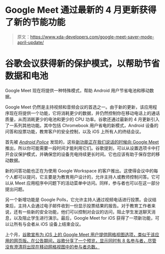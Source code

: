 # Google Meet 通过最新的 4 月更新获得了新的节能功能

> 原文：<https://www.xda-developers.com/google-meet-saver-mode-april-update/>

# 谷歌会议获得新的保护模式，以帮助节省数据和电池

Google Meet 现在将提供一种特殊模式，帮助 Android 用户节省电池和移动数据。

Google Meet 仍然是主持视频和音频会议的首选之一。由于新的更新，该应用程序现在将提供一个功能，它将消耗更少的数据，并仍然控制你在移动电话上的通话质量，从而消耗更少的电池和更少的 CPU 功率。谷歌还通过最新的 4 月更新引入了一系列其他功能。其中包括 Chromebook 用户省电的新模式，Android 设备的问答和投票功能，教育客户的安全控制，以及 iOS 上所有人的终结会议。

首先被 [*Android Police*](https://www.androidpolice.com/2021/04/12/now-you-can-prevent-those-interminable-google-meet-calls-from-draining-your-phones-battery/) 发现的，这些[新功能正在我们说话的时候向 Google Meet](https://support.google.com/meet/answer/9545619#zippy=%2Cturn-on-meet-saver-mode-to-save-data-battery-power-and-limit-cpu%2Cqa-with-google-meet-is-available-on-android-devices%2Cpolls-in-google-meet-are-available-on-android-devices%2Cend-meeting-for-all-on-an-ios%2Cnew-android-safety-controls-for-education-users) 推出，所以你可能需要一段时间才能利用它们。谷歌提到，可以从设置选项卡中打开会议保护模式，并确保您的设备充电持续更长时间。它也应该有助于保存您的移动数据。

新的问答功能也正在为使用 Google Workspace 的客户推出。这使得会议中的每个人都可以提问，它主要是为教育用户设计的，允许主持人或教师控制问答。它可以从 Meet 应用程序中问题下的活动菜单中访问。同样，参与者也可以在这一部分提出问题。

另一个新增功能是 Google Polls，它允许主持人通过视频电话进行投票。会议结束后，主持人会通过电子邮件收到一份显示投票结果的报告。对于教育工作者来说，还有一些新的安全功能，他们可以控制对会议的访问，阻止学生发送聊天消息，以及阻止学生进行演示。最后，Google Meet for iOS 获得了一项新功能，可以让所有与会者从 iOS 设备上结束会议。

上个月，[谷歌宣布为 iOS 上的 Google Meet 用户提供网格视图选项，类似于该应用的网页版。在公告期间，谷歌分享了一个预览，显示同时有 8 名参与者，尽管没有澄清将出现在移动网格视图中的参与者总数。](https://www.xda-developers.com/google-meets-grid-view-ios-coming-android-soon/)